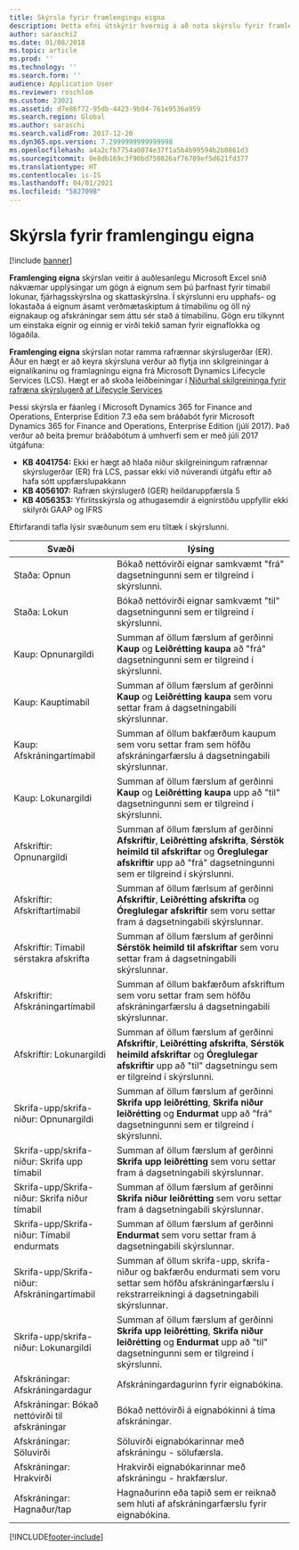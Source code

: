 ```yaml
---
title: Skýrsla fyrir framlengingu eigna
description: Þetta efni útskýrir hvernig á að nota skýrslu fyrir framlengingu eigna.
author: saraschi2
ms.date: 01/08/2018
ms.topic: article
ms.prod: ''
ms.technology: ''
ms.search.form: ''
audience: Application User
ms.reviewer: roschlom
ms.custom: 23021
ms.assetid: d7e86f72-95db-4423-9b04-761e9536a959
ms.search.region: Global
ms.author: saraschi
ms.search.validFrom: 2017-12-20
ms.dyn365.ops.version: 7.2999999999999998
ms.openlocfilehash: a4a2cfb7754a0074e37f1a5b4b99594b2b0861d3
ms.sourcegitcommit: 0e8db169c3f90bd750826af76709ef5d621fd377
ms.translationtype: HT
ms.contentlocale: is-IS
ms.lasthandoff: 04/01/2021
ms.locfileid: "5827098"
---
```

# <a name="fixed-assets-roll-forward-report"></a>Skýrsla fyrir framlengingu eigna

[!include [banner](../includes/banner.md)]

**Framlenging eigna** skýrslan veitir á auðlesanlegu Microsoft Excel snið nákvæmar upplýsingar um gögn á eignum sem þú þarfnast fyrir tímabil lokunar, fjárhagsskýrslna og skattaskýrslna. Í skýrslunni eru upphafs- og lokastaða á eignum ásamt verðmætaskiptum á tímabilinu og öll ný eignakaup og afskráningar sem áttu sér stað á tímabilinu. Gögn eru tilkynnt um einstaka eignir og einnig er virði tekið saman fyrir eignaflokka og lögaðila.

**Framlenging eigna** skýrslan notar ramma rafrænnar skýrslugerðar (ER). Áður en hægt er að keyra skýrsluna verður að flytja inn skilgreiningar á eignalíkaninu og framlagningu eigna frá Microsoft Dynamics Lifecycle Services (LCS). Hægt er að skoða leiðbeiningar í [Niðurhal skilgreininga fyrir rafræna skýrslugerð af Lifecycle Services](https://docs.microsoft.com/dynamics365/unified-operations/dev-itpro/analytics/download-electronic-reporting-configuration-lcs)

Þessi skýrsla er fáanleg í Microsoft Dynamics 365 for Finance and Operations, Enterprise Edition 7.3 eða sem bráðabót fyrir Microsoft Dynamics 365 for Finance and Operations, Enterprise Edition (júlí 2017). Það verður að beita þremur bráðabótum á umhverfi sem er með júlí 2017 útgáfuna:

- **KB 4041754:** Ekki er hægt að hlaða niður skilgreiningum rafrænnar skýrslugerðar (ER) frá LCS, passar ekki við núverandi útgáfu eftir að hafa sótt uppfærslupakkann
- **KB 4056107:** Rafræn skýrslugerð (GER) heildaruppfærsla 5
- **KB 4056353:** Yfirlitsskýrsla og athugasemdir á eignirstöðu uppfyllir ekki skilyrði GAAP og IFRS

Eftirfarandi tafla lýsir svæðunum sem eru tiltæk í skýrslunni.


|                    Svæði                    |                                                                                                                                lýsing                                                                                                                                |
|---------------------------------------------|---------------------------------------------------------------------------------------------------------------------------------------------------------------------------------------------------------------------------------------------------------------------------|
|              Staða: Opnun              |                                                                                           Bókað nettóvirði eignar samkvæmt "frá" dagsetningunni sem er tilgreind í skýrslunni.                                                                                           |
|              Staða: Lokun              |                                                                                            Bókað nettóvirði eignar samkvæmt "til" dagsetningunni sem er tilgreind í skýrslunni.                                                                                            |
|         Kaup: Opnunargildi         |                                                 Summan af öllum færslum af gerðinni <strong>Kaup</strong> og <strong>Leiðrétting kaupa</strong> að "frá" dagsetningunni sem er tilgreind í skýrslunni.                                                  |
|      Kaup: Kauptímabil      |                                                 Summan af öllum færslum af gerðinni <strong>Kaup</strong> og <strong>Leiðrétting kaupa</strong> sem voru settar fram á dagsetningabili skýrslunnar.                                                  |
|       Kaup: Afskráningartímabil        |                                                                        Summan af öllum bakfærðum kaupum sem voru settar fram sem höfðu afskráningarfærslu á dagsetningabili skýrslunnar.                                                                        |
|         Kaup: Lokunargildi         |                                                  Summan af öllum færslum af gerðinni <strong>Kaup</strong> og <strong>Leiðrétting kaupa</strong> upp að "til" dagsetningunni sem er tilgreind í skýrslunni.                                                   |
|        Afskriftir: Opnunargildi         | Summan af öllum færslum af gerðinni <strong>Afskriftir</strong>, <strong>Leiðrétting afskrifta</strong>, <strong>Sérstök heimild til afskriftar</strong> og <strong>Óreglulegar afskriftir</strong> upp að "frá" dagsetningunni sem er tilgreind í skýrslunni. |
|     Afskriftir: Afskriftartímabil     |                         Summan af öllum færlsum af gerðinni <strong>Afskriftir</strong>, <strong>Leiðrétting afskrifta</strong> og <strong>Óreglulegar afskriftir</strong> sem voru settar fram á dagsetningabili skýrslunnar.                          |
| Afskriftir: Tímabil sérstakra afskrifta |                                                              Summan af öllum færslum af gerðinni <strong>Sérstök heimild til afskriftar</strong> sem voru settar fram á dagsetningabili skýrslunnar.                                                               |
|       Afskriftir: Afskráningartímabil       |                                                                       Summan af öllum bakfærðum afskriftum sem voru settar fram sem höfðu afskráningarfærslu á dagsetningabili skýrslunnar.                                                                        |
|        Afskriftir: Lokunargildi         |  Summan af öllum færslum af gerðinni <strong>Afskriftir</strong>, <strong>Leiðrétting afskrifta</strong>, <strong>Sérstök heimild afskriftar</strong> og <strong>Óreglulegar afskriftir</strong> upp að "til" dagsetningu sem er tilgreind í skýrslunni.  |
|    Skrifa-upp/skrifa-niður: Opnunargildi     |                              Summan af öllum færslum af gerðinni <strong>Skrifa upp leiðrétting</strong>, <strong>Skrifa niður leiðrétting</strong> og <strong>Endurmat</strong> upp að "frá" dagsetningunni sem er tilgreind í skýrslunni.                               |
|   Skrifa-upp/skrifa-niður: Skrifa upp tímabil   |                                                                    Summan af öllum færslum af gerðinni <strong>Skrifa upp leiðrétting</strong> sem voru settar fram á dagsetningabili skýrslunnar.                                                                    |
|  Skrifa-upp/Skrifa-niður: Skrifa niður tímabil  |                                                                   Summan af öllum færslum af gerðinni <strong>Skrifa niður leiðrétting</strong> sem voru settar fram á dagsetningabili skýrslunnar.                                                                   |
| Skrifa-upp/Skrifa-niður: Tímabil endurmats  |                                                                        Summan af öllum færslum af gerðinni <strong>Endurmat</strong> sem voru settar fram á dagsetningabili skýrslunnar.                                                                        |
|   Skrifa-upp/Skrifa-niður: Afskráningartímabil   |                                                           Summan af öllum skrifa-upp, skrifa-niður og bakfærðu endurmati sem voru settar sem höfðu afskráningarfærslu í rekstrarreikningi á dagsetningabili skýrslunnar.                                                           |
|    Skrifa-upp/skrifa-niður: Lokunargildi     |                               Summan af öllum færslum af gerðinni <strong>Skrifa upp leiðrétting</strong>, <strong>Skrifa niður leiðrétting</strong> og <strong>Endurmat</strong> upp að "til" dagsetningunni sem er tilgreind í skýrslunni.                                |
|          Afskráningar: Afskráningardagur           |                                                                                                                Afskráningardagurinn fyrir eignabókina.                                                                                                                |
|    Afskráningar: Bókað nettóvirði til afskráningar    |                                                                                                    Bókað nettóvirði á eignabókinni á tíma afskráningar.                                                                                                    |
|            Afskráningar: Söluvirði            |                                                                                               Söluvirði eignabókarinnar með afskráningu - sölufærsla.                                                                                                |
|           Afskráningar: Hrakvirði            |                                                                                               Hrakvirði eignabókarinnar með afskráningu - hrakfærslur.                                                                                               |
|           Afskráningar: Hagnaður/tap            |                                                                                 Hagnaðurinn eða tapið sem er reiknað sem hluti af afskráningarfærslu fyrir eignabókina.                                                                                 |



[!INCLUDE[footer-include](../../includes/footer-banner.md)]